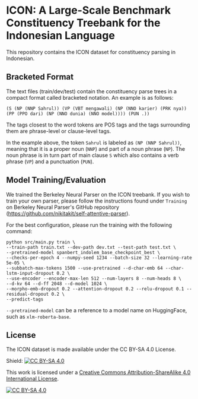 # ICON: A Large-Scale Benchmark Constituency Treebank for the Indonesian Language

This repository contains the ICON dataset for constituency parsing in Indonesian.

## Bracketed Format

The text files (train/dev/test) contain the constituency parse trees in a compact format called bracketed notation.
An example is as follows:

`(S (NP (NNP Sahrul)) (VP (VBT mengawali) (NP (NNO karier) (PRK nya)) (PP (PPO dari) (NP (NNO dunia) (NNO model)))) (PUN .))`

The tags closest to the word tokens are POS tags and the tags surrounding them are phrase-level or clause-level tags.

In the example above, the token `Sahrul` is labeled as `(NP (NNP Sahrul))`, meaning that it is a proper noun (`NNP`) and part of a noun phrase (`NP`). The noun phrase is in turn part of main clause `S` which also contains a verb phrase (`VP`) and a punctuation (`PUN`).

## Model Training/Evaluation

We trained the Berkeley Neural Parser on the ICON treebank. If you wish to train your own parser, please follow the instructions found under `Training` on Berkeley Neural Parser's GitHub repository (https://github.com/nikitakit/self-attentive-parser).

For the best configuration, please run the training with the following command:

```
python src/main.py train \
--train-path train.txt --dev-path dev.txt --test-path test.txt \
--pretrained-model spanbert_indolem_base_checkpoint_best \
--checks-per-epoch 4 --numpy-seed 1234 --batch-size 32 --learning-rate 5e-05 \
--subbatch-max-tokens 1500 --use-pretrained --d-char-emb 64 --char-lstm-input-dropout 0.2 \
--use-encoder --encoder-max-len 512 --num-layers 8 --num-heads 8 \
--d-kv 64 --d-ff 2048 --d-model 1024 \
--morpho-emb-dropout 0.2 --attention-dropout 0.2 --relu-dropout 0.1 --residual-dropout 0.2 \
--predict-tags
```
`--pretrained-model` can be a reference to a model name on HuggingFace, such as `xlm-roberta-base`.

## License

The ICON dataset is made available under the CC BY-SA 4.0 License.

Shield: [![CC BY-SA 4.0][cc-by-sa-shield]][cc-by-sa]

This work is licensed under a
[Creative Commons Attribution-ShareAlike 4.0 International License][cc-by-sa].

[![CC BY-SA 4.0][cc-by-sa-image]][cc-by-sa]

[cc-by-sa]: http://creativecommons.org/licenses/by-sa/4.0/
[cc-by-sa-image]: https://licensebuttons.net/l/by-sa/4.0/88x31.png
[cc-by-sa-shield]: https://img.shields.io/badge/License-CC%20BY--SA%204.0-lightgrey.svg 